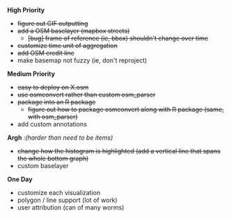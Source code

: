  
**High Priority**
 * ~~figure out GIF outputting~~
 * ~~add a OSM baselayer (mapbox streets)~~
    * ~~[bug] frame of reference (ie, bbox) shouldn't change over time~~
 * ~~customize time unit of aggregation~~
 * ~~add OSM credit line~~
 * make basemap not fuzzy (ie, don't reproject)

**Medium Priority**
 * ~~easy to deploy on X.osm~~
 * ~~use osmconvert rather than custom osm_parser~~
 * ~~package into an R package~~
   * ~~figure out how to package osmconvert along with R package
   (same, with osm_parser)~~
 * add custom annotations 


**Argh** *:(harder than need to be items)*
 * ~~change how the histogram is highlighted (add a vertical line that spans the whole bottom graph)~~
 * custom baselayer

**One Day**
 * customize each visualization 
 * polygon / line support (lot of work)
 * user attribution (can of many worms)
